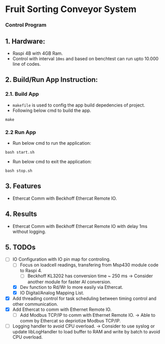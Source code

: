 # Fruit Sorting Conveyor System
### Control Program

## 1. Hardware:
- Raspi 4B with 4GB Ram.
- Control with interval `10ms` and based on benchtest can run upto 10.000 line of codes.

## 2. Build/Run App Instruction:
### 2.1. Build App
- `makefile` is used to config the app build depedencies of project.
- Following below cmd to build the app.
```
make
```
### 2.2 Run App
- Run below cmd to run the application:
```
bash start.sh
```
- Run below cmd to exit the application:
```
bash stop.sh
```
## 3. Features
- Ethercat Comm with Beckhoff Ethercat Remote IO.

## 4. Results
- Ethercat Comm with Beckhoff Ethercat Remote IO with delay 1ms without logging.

## 5. TODOs
- [ ] IO Configuration with IO pin map for controling.
  - [ ] Focus on loadcell readings, transfering from Msp430 module code to Raspi 4.
    - [ ] Beckhoff KL3202 has conversion time ~ 250 ms -> Consider another module for faster AI conversion.
  - [x] Dev function to Rd/Wr Io more easily via Ethercat.
  - [x] IO Digital/Analog Mapping List.
- [x] Add threading control for task scheduling between timing control and other communication.
- [x] Add Ethercat to comm with Ethernet Remote IO.
  - [ ] Add Modbus TCP/IP to comm with Ethernet Remote IO. -> Able to comm by Ethercat so depriotize Modbus TCP/IP.
- [ ] Logging handler to avoid CPU overload. -> Consider to use syslog or update libLogHandler to load buffer to RAM and write by batch to avoid CPU overload.
